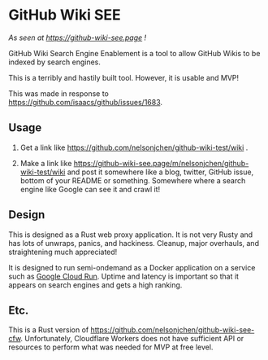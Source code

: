 # GitHub Wiki SEE

*As seen at https://github-wiki-see.page !*

GitHub Wiki Search Engine Enablement is a tool to allow GitHub Wikis to be indexed by search engines.

This is a terribly and hastily built tool. However, it is usable and MVP!

This was made in response to https://github.com/isaacs/github/issues/1683.

## Usage

1. Get a link like https://github.com/nelsonjchen/github-wiki-test/wiki .

2. Make a link like https://github-wiki-see.page/m/nelsonjchen/github-wiki-test/wiki and post it somewhere like a blog, twitter, GitHub issue, bottom of your README or something. Somewhere where a search engine like Google can see it and crawl it!

## Design

This is designed as a Rust web proxy application. It is not very Rusty and has lots of unwraps, panics, and hackiness. Cleanup, major overhauls, and straightening much appreciated!

It is designed to run semi-ondemand as a Docker application on a service such as [Google Cloud Run][gcr]. Uptime and latency is important so that it appears on search engines and gets a high ranking.

## Etc.

This is a Rust version of https://github.com/nelsonjchen/github-wiki-see-cfw. Unfortunately, Cloudflare Workers does not have sufficient API or resources to perform what was needed for MVP at free level.

[gcr]: https://cloud.google.com/run
